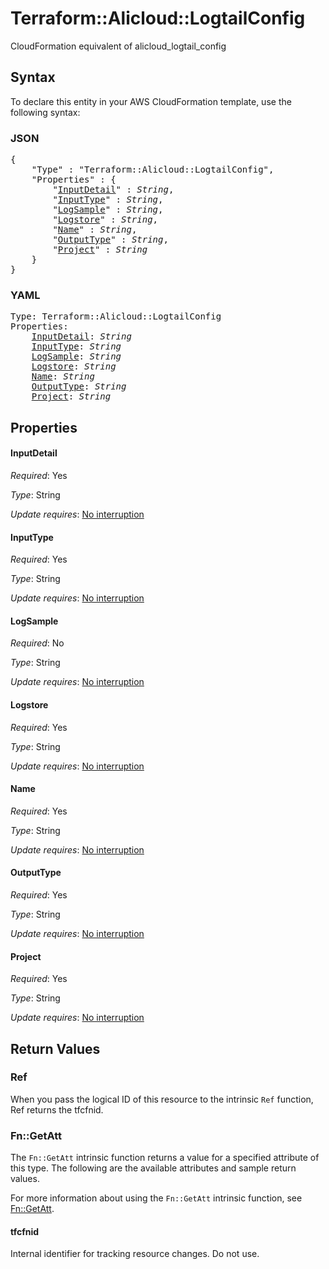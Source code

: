 # Terraform::Alicloud::LogtailConfig

CloudFormation equivalent of alicloud_logtail_config

## Syntax

To declare this entity in your AWS CloudFormation template, use the following syntax:

### JSON

<pre>
{
    "Type" : "Terraform::Alicloud::LogtailConfig",
    "Properties" : {
        "<a href="#inputdetail" title="InputDetail">InputDetail</a>" : <i>String</i>,
        "<a href="#inputtype" title="InputType">InputType</a>" : <i>String</i>,
        "<a href="#logsample" title="LogSample">LogSample</a>" : <i>String</i>,
        "<a href="#logstore" title="Logstore">Logstore</a>" : <i>String</i>,
        "<a href="#name" title="Name">Name</a>" : <i>String</i>,
        "<a href="#outputtype" title="OutputType">OutputType</a>" : <i>String</i>,
        "<a href="#project" title="Project">Project</a>" : <i>String</i>
    }
}
</pre>

### YAML

<pre>
Type: Terraform::Alicloud::LogtailConfig
Properties:
    <a href="#inputdetail" title="InputDetail">InputDetail</a>: <i>String</i>
    <a href="#inputtype" title="InputType">InputType</a>: <i>String</i>
    <a href="#logsample" title="LogSample">LogSample</a>: <i>String</i>
    <a href="#logstore" title="Logstore">Logstore</a>: <i>String</i>
    <a href="#name" title="Name">Name</a>: <i>String</i>
    <a href="#outputtype" title="OutputType">OutputType</a>: <i>String</i>
    <a href="#project" title="Project">Project</a>: <i>String</i>
</pre>

## Properties

#### InputDetail

_Required_: Yes

_Type_: String

_Update requires_: [No interruption](https://docs.aws.amazon.com/AWSCloudFormation/latest/UserGuide/using-cfn-updating-stacks-update-behaviors.html#update-no-interrupt)

#### InputType

_Required_: Yes

_Type_: String

_Update requires_: [No interruption](https://docs.aws.amazon.com/AWSCloudFormation/latest/UserGuide/using-cfn-updating-stacks-update-behaviors.html#update-no-interrupt)

#### LogSample

_Required_: No

_Type_: String

_Update requires_: [No interruption](https://docs.aws.amazon.com/AWSCloudFormation/latest/UserGuide/using-cfn-updating-stacks-update-behaviors.html#update-no-interrupt)

#### Logstore

_Required_: Yes

_Type_: String

_Update requires_: [No interruption](https://docs.aws.amazon.com/AWSCloudFormation/latest/UserGuide/using-cfn-updating-stacks-update-behaviors.html#update-no-interrupt)

#### Name

_Required_: Yes

_Type_: String

_Update requires_: [No interruption](https://docs.aws.amazon.com/AWSCloudFormation/latest/UserGuide/using-cfn-updating-stacks-update-behaviors.html#update-no-interrupt)

#### OutputType

_Required_: Yes

_Type_: String

_Update requires_: [No interruption](https://docs.aws.amazon.com/AWSCloudFormation/latest/UserGuide/using-cfn-updating-stacks-update-behaviors.html#update-no-interrupt)

#### Project

_Required_: Yes

_Type_: String

_Update requires_: [No interruption](https://docs.aws.amazon.com/AWSCloudFormation/latest/UserGuide/using-cfn-updating-stacks-update-behaviors.html#update-no-interrupt)

## Return Values

### Ref

When you pass the logical ID of this resource to the intrinsic `Ref` function, Ref returns the tfcfnid.

### Fn::GetAtt

The `Fn::GetAtt` intrinsic function returns a value for a specified attribute of this type. The following are the available attributes and sample return values.

For more information about using the `Fn::GetAtt` intrinsic function, see [Fn::GetAtt](https://docs.aws.amazon.com/AWSCloudFormation/latest/UserGuide/intrinsic-function-reference-getatt.html).

#### tfcfnid

Internal identifier for tracking resource changes. Do not use.

